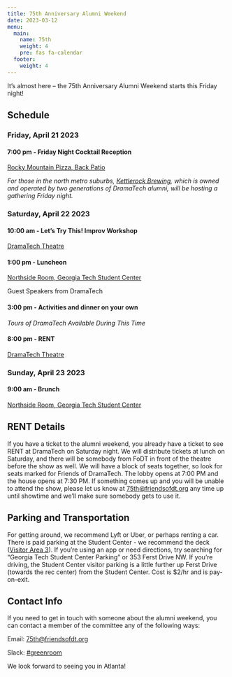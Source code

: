 ```yaml
---
title: 75th Anniversary Alumni Weekend
date: 2023-03-12
menu:
  main:
    name: 75th
    weight: 4
    pre: fas fa-calendar
  footer:
    weight: 4
---
```

It’s almost here – the 75th Anniversary Alumni Weekend starts this Friday night!

## Schedule
### Friday, April 21 2023
#### 7:00 pm - Friday Night Cocktail Reception
[Rocky Mountain Pizza, Back Patio](https://www.google.com/maps/place/Rocky+Mountain+Pizza+Company/@33.7820219,-84.40692,17z/data=!3m1!4b1!4m6!3m5!1s0x88f504f2d75b8897:0xbcea26c836d97ffc!8m2!3d33.7820175!4d-84.4043451!16s%2Fg%2F1tfh5hj1)

_For those in the north metro suburbs, [Kettlerock Brewing](https://kettlerockbrewing.com/), which is owned and operated by two generations of DramaTech alumni, will be hosting a gathering Friday night._

### Saturday, April 22 2023
#### 10:00 am - Let’s Try This! Improv Workshop
[DramaTech Theatre](https://map.gatech.edu/?id=82#!ct/56246,15646?m/186300?s/?sbc)

#### 1:00 pm - Luncheon
[Northside Room, Georgia Tech Student Center](https://map.gatech.edu/?id=82#!ct/56246,15646?m/598721?s/?sbc/)

Guest Speakers from DramaTech

#### 3:00 pm - Activities and dinner on your own
_Tours of DramaTech Available During This Time_

#### 8:00 pm - RENT
[DramaTech Theatre](https://map.gatech.edu/?id=82#!ct/56246,15646?m/186300?s/?sbc)

### Sunday, April 23 2023
#### 9:00 am - Brunch
[Northside Room, Georgia Tech Student Center](https://map.gatech.edu/?id=82#!ct/56246,15646?m/598721?s/?sbc/)

## RENT Details
If you have a ticket to the alumni weekend, you already have a ticket to see RENT at DramaTech on Saturday night. We will distribute tickets at lunch on Saturday, and there will be somebody from FoDT in front of the theatre before the show as well. We will have a block of seats together, so look for seats marked for Friends of DramaTech. The lobby opens at 7:00 PM and the house opens at 7:30 PM. If something comes up and you will be unable to attend the show, please let us know at <a href="&#109;&#97;&#105;&#108;&#116;&#111;&#58;&#55;&#53;&#116;&#104;&#64;&#102;&#114;&#105;&#101;&#110;&#100;&#115;&#111;&#102;&#100;&#116;&#46;&#111;&#114;&#103;">&#55;&#53;&#116;&#104;&#64;&#102;&#114;&#105;&#101;&#110;&#100;&#115;&#111;&#102;&#100;&#116;&#46;&#111;&#114;&#103;</a> any time up until showtime and we’ll make sure somebody gets to use it.

## Parking and Transportation
For getting around, we recommend Lyft or Uber, or perhaps renting a car. There is paid parking at the Student Center - we recommend the deck ([Visitor Area 3](https://www.pts.gatech.edu/parking/visitor-parking/)). If you’re using an app or need directions, try searching for “Georgia Tech Student Center Parking” or 353 Ferst Drive NW. If you’re driving, the Student Center visitor parking is a little further up Ferst Drive (towards the rec center) from the Student Center. Cost is $2/hr and is pay-on-exit.

## Contact Info
If you need to get in touch with someone about the alumni weekend, you can contact a member of the committee any of the following ways:

Email: <a href="&#109;&#97;&#105;&#108;&#116;&#111;&#58;&#55;&#53;&#116;&#104;&#64;&#102;&#114;&#105;&#101;&#110;&#100;&#115;&#111;&#102;&#100;&#116;&#46;&#111;&#114;&#103;">&#55;&#53;&#116;&#104;&#64;&#102;&#114;&#105;&#101;&#110;&#100;&#115;&#111;&#102;&#100;&#116;&#46;&#111;&#114;&#103;</a>

Slack: [#greenroom](https://fodt.slack.com/archives/C4ZG8L6BA)

We look forward to seeing you in Atlanta! 

